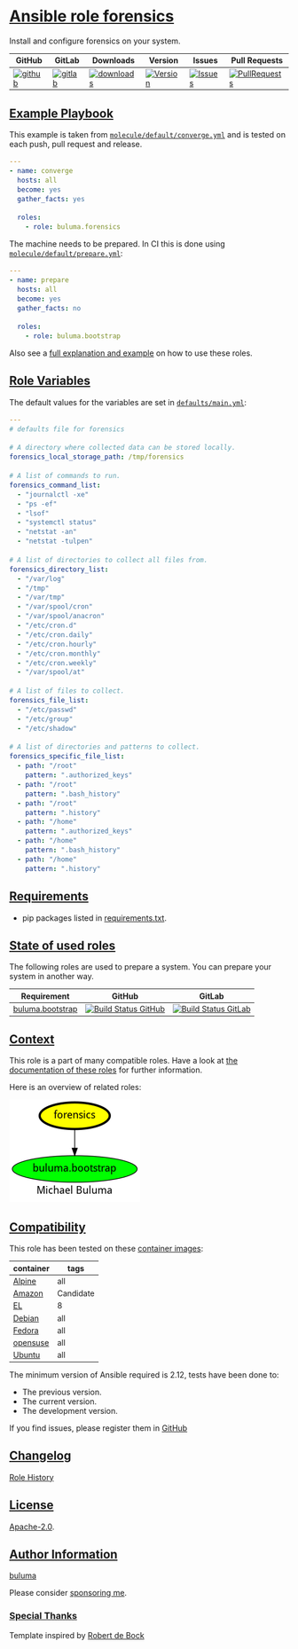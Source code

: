# [Ansible role forensics](#forensics)

Install and configure forensics on your system.

|GitHub|GitLab|Downloads|Version|Issues|Pull Requests|
|------|------|-------|-------|------|-------------|
|[![github](https://github.com/buluma/ansible-role-forensics/actions/workflows/molecule.yml/badge.svg)](https://github.com/buluma/ansible-role-forensics/actions/workflows/molecule.yml)|[![gitlab](https://gitlab.com/shadowwalker/ansible-role-forensics/badges/master/pipeline.svg)](https://gitlab.com/shadowwalker/ansible-role-forensics)|[![downloads](https://img.shields.io/ansible/role/d/4712)](https://galaxy.ansible.com/buluma/forensics)|[![Version](https://img.shields.io/github/release/buluma/ansible-role-forensics.svg)](https://github.com/buluma/ansible-role-forensics/releases/)|[![Issues](https://img.shields.io/github/issues/buluma/ansible-role-forensics.svg)](https://github.com/buluma/ansible-role-forensics/issues/)|[![PullRequests](https://img.shields.io/github/issues-pr-closed-raw/buluma/ansible-role-forensics.svg)](https://github.com/buluma/ansible-role-forensics/pulls/)|

## [Example Playbook](#example-playbook)

This example is taken from [`molecule/default/converge.yml`](https://github.com/buluma/ansible-role-forensics/blob/master/molecule/default/converge.yml) and is tested on each push, pull request and release.

```yaml
---
- name: converge
  hosts: all
  become: yes
  gather_facts: yes

  roles:
    - role: buluma.forensics
```

The machine needs to be prepared. In CI this is done using [`molecule/default/prepare.yml`](https://github.com/buluma/ansible-role-forensics/blob/master/molecule/default/prepare.yml):

```yaml
---
- name: prepare
  hosts: all
  become: yes
  gather_facts: no

  roles:
    - role: buluma.bootstrap
```

Also see a [full explanation and example](https://buluma.github.io/how-to-use-these-roles.html) on how to use these roles.

## [Role Variables](#role-variables)

The default values for the variables are set in [`defaults/main.yml`](https://github.com/buluma/ansible-role-forensics/blob/master/defaults/main.yml):

```yaml
---
# defaults file for forensics

# A directory where collected data can be stored locally.
forensics_local_storage_path: /tmp/forensics

# A list of commands to run.
forensics_command_list:
  - "journalctl -xe"
  - "ps -ef"
  - "lsof"
  - "systemctl status"
  - "netstat -an"
  - "netstat -tulpen"

# A list of directories to collect all files from.
forensics_directory_list:
  - "/var/log"
  - "/tmp"
  - "/var/tmp"
  - "/var/spool/cron"
  - "/var/spool/anacron"
  - "/etc/cron.d"
  - "/etc/cron.daily"
  - "/etc/cron.hourly"
  - "/etc/cron.monthly"
  - "/etc/cron.weekly"
  - "/var/spool/at"

# A list of files to collect.
forensics_file_list:
  - "/etc/passwd"
  - "/etc/group"
  - "/etc/shadow"

# A list of directories and patterns to collect.
forensics_specific_file_list:
  - path: "/root"
    pattern: ".authorized_keys"
  - path: "/root"
    pattern: ".bash_history"
  - path: "/root"
    pattern: ".history"
  - path: "/home"
    pattern: ".authorized_keys"
  - path: "/home"
    pattern: ".bash_history"
  - path: "/home"
    pattern: ".history"
```

## [Requirements](#requirements)

- pip packages listed in [requirements.txt](https://github.com/buluma/ansible-role-forensics/blob/master/requirements.txt).

## [State of used roles](#state-of-used-roles)

The following roles are used to prepare a system. You can prepare your system in another way.

| Requirement | GitHub | GitLab |
|-------------|--------|--------|
|[buluma.bootstrap](https://galaxy.ansible.com/buluma/bootstrap)|[![Build Status GitHub](https://github.com/buluma/ansible-role-bootstrap/workflows/Ansible%20Molecule/badge.svg)](https://github.com/buluma/ansible-role-bootstrap/actions)|[![Build Status GitLab](https://gitlab.com/shadowwalker/ansible-role-bootstrap/badges/master/pipeline.svg)](https://gitlab.com/shadowwalker/ansible-role-bootstrap)|

## [Context](#context)

This role is a part of many compatible roles. Have a look at [the documentation of these roles](https://buluma.github.io/) for further information.

Here is an overview of related roles:

![dependencies](https://raw.githubusercontent.com/buluma/ansible-role-forensics/png/requirements.png "Dependencies")

## [Compatibility](#compatibility)

This role has been tested on these [container images](https://hub.docker.com/u/buluma):

|container|tags|
|---------|----|
|[Alpine](https://hub.docker.com/repository/docker/buluma/alpine/general)|all|
|[Amazon](https://hub.docker.com/repository/docker/buluma/amazonlinux/general)|Candidate|
|[EL](https://hub.docker.com/repository/docker/buluma/enterpriselinux/general)|8|
|[Debian](https://hub.docker.com/repository/docker/buluma/debian/general)|all|
|[Fedora](https://hub.docker.com/repository/docker/buluma/fedora/general)|all|
|[opensuse](https://hub.docker.com/repository/docker/buluma/opensuse/general)|all|
|[Ubuntu](https://hub.docker.com/repository/docker/buluma/ubuntu/general)|all|

The minimum version of Ansible required is 2.12, tests have been done to:

- The previous version.
- The current version.
- The development version.

If you find issues, please register them in [GitHub](https://github.com/buluma/ansible-role-forensics/issues)

## [Changelog](#changelog)

[Role History](https://github.com/buluma/ansible-role-forensics/blob/master/CHANGELOG.md)

## [License](#license)

[Apache-2.0](https://github.com/buluma/ansible-role-forensics/blob/master/LICENSE).

## [Author Information](#author-information)

[buluma](https://buluma.github.io/)

Please consider [sponsoring me](https://github.com/sponsors/buluma).

### [Special Thanks](#special-thanks)

Template inspired by [Robert de Bock](https://github.com/robertdebock)
